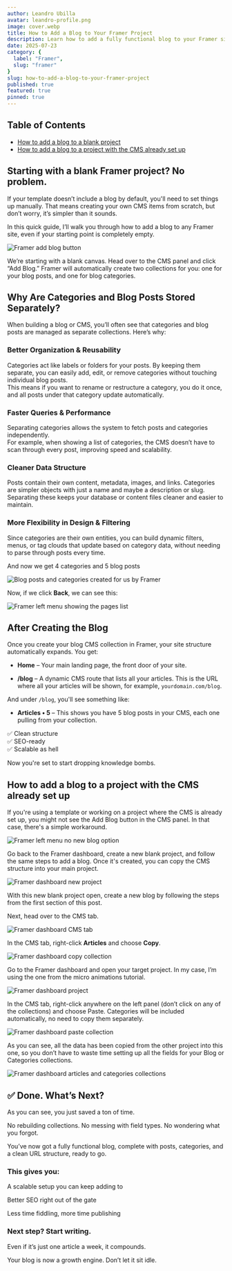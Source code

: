 ```yaml
---
author: Leandro Ubilla
avatar: leandro-profile.png
image: cover.webp
title: How to Add a Blog to Your Framer Project
description: Learn how to add a fully functional blog to your Framer site from scratch.
date: 2025-07-23
category: {
  label: "Framer",
  slug: "framer"
}
slug: how-to-add-a-blog-to-your-framer-project
published: true
featured: true
pinned: true
---
```


## Table of Contents

- [How to add a blog to a blank project](#how-to-add-a-blog-to-a-blank-project)  
- [How to add a blog to a project with the CMS already set up](#how-to-add-a-blog-to-a-project-with-the-cms-already-set-up)


## Starting with a blank Framer project? No problem.

If your template doesn’t include a blog by default, you'll need to set things up manually. That means creating your own CMS items from scratch, but don’t worry, it’s simpler than it sounds.

In this quick guide, I’ll walk you through how to add a blog to any Framer site, even if your starting point is completely empty.

![Framer add blog button](/public/media/blog/how-to-add-a-blog-to-your-framer-project/1.webp)

We’re starting with a blank canvas.
Head over to the CMS panel and click “Add Blog.”
Framer will automatically create two collections for you:
one for your blog posts, and one for blog categories.

## Why Are Categories and Blog Posts Stored Separately?

When building a blog or CMS, you’ll often see that categories and blog posts are managed as separate collections. Here’s why:

### Better Organization & Reusability  
Categories act like labels or folders for your posts. By keeping them separate, you can easily add, edit, or remove categories without touching individual blog posts.  
This means if you want to rename or restructure a category, you do it once, and all posts under that category update automatically.

### Faster Queries & Performance  
Separating categories allows the system to fetch posts and categories independently.  
For example, when showing a list of categories, the CMS doesn’t have to scan through every post, improving speed and scalability.

### Cleaner Data Structure  
Posts contain their own content, metadata, images, and links. Categories are simpler objects with just a name and maybe a description or slug.  
Separating these keeps your database or content files cleaner and easier to maintain.

### More Flexibility in Design & Filtering  
Since categories are their own entities, you can build dynamic filters, menus, or tag clouds that update based on category data, without needing to parse through posts every time.

And now we get 4 categories and 5 blog posts

![Blog posts and categories created for us by Framer](/public/media/blog/how-to-add-a-blog-to-your-framer-project/2.webp)

Now, if we click **Back**, we can see this:

![Framer left menu showing the pages list](/public/media/blog/how-to-add-a-blog-to-your-framer-project/3.webp)

## After Creating the Blog

Once you create your blog CMS collection in Framer, your site structure automatically expands. You get:

- **Home** – Your main landing page, the front door of your site.

- **/blog** – A dynamic CMS route that lists all your articles. This is the URL where all your articles will be shown, for example, `yourdomain.com/blog`.

And under `/blog`, you'll see something like:

- **Articles • 5** – This shows you have 5 blog posts in your CMS, each one pulling from your collection.

✅ Clean structure  
✅ SEO-ready  
✅ Scalable as hell

Now you're set to start dropping knowledge bombs.

## How to add a blog to a project with the CMS already set up

If you're using a template or working on a project where the CMS is already set up, you might not see the Add Blog button in the CMS panel. In that case, there's a simple workaround.

![Framer left menu no new blog option](/public/media/blog/how-to-add-a-blog-to-your-framer-project/16.webp)

Go back to the Framer dashboard, create a new blank project, and follow the same steps to add a blog. Once it's created, you can copy the CMS structure into your main project.

![Framer dashboard new project](/public/media/blog/how-to-add-a-blog-to-your-framer-project/15.webp)

With this new blank project open, create a new blog by following the steps from the first section of this post.

Next, head over to the CMS tab.

![Framer dashboard CMS tab](/public/media/blog/how-to-add-a-blog-to-your-framer-project/5.webp)

In the CMS tab, right-click **Articles** and choose **Copy**.

![Framer dashboard copy collection](/public/media/blog/how-to-add-a-blog-to-your-framer-project/4.webp)

Go to the Framer dashboard and open your target project. In my case, I’m using the one from the micro animations tutorial.

![Framer dashboard project](/public/media/blog/how-to-add-a-blog-to-your-framer-project/19.webp)

In the CMS tab, right-click anywhere on the left panel (don’t click on any of the collections) and choose Paste.
Categories will be included automatically, no need to copy them separately.

![Framer dashboard paste collection](/public/media/blog/how-to-add-a-blog-to-your-framer-project/17.webp)

As you can see, all the data has been copied from the other project into this one, so you don’t have to waste time setting up all the fields for your Blog or Categories collections.

![Framer dashboard articles and categories collections](/public/media/blog/how-to-add-a-blog-to-your-framer-project/18.webp)

## ✅ Done. What’s Next?

As you can see, you just saved a ton of time.

No rebuilding collections. No messing with field types. No wondering what you forgot.

You’ve now got a fully functional blog, complete with posts, categories, and a clean URL structure, ready to go.

### This gives you:

A scalable setup you can keep adding to

Better SEO right out of the gate

Less time fiddling, more time publishing

### Next step? Start writing.

Even if it’s just one article a week, it compounds.

Your blog is now a growth engine. Don’t let it sit idle.